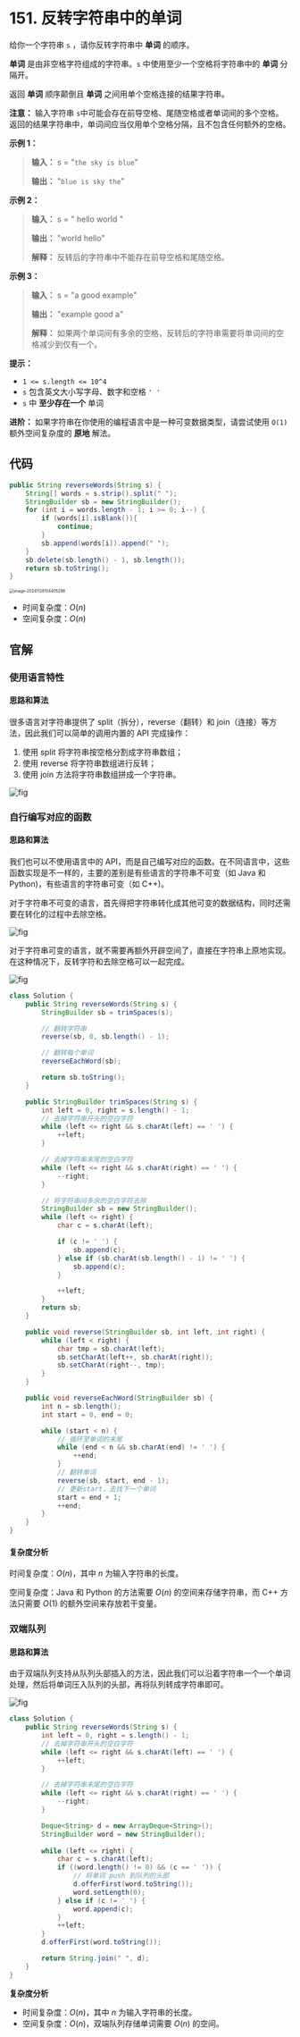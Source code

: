 # 151. 反转字符串中的单词 

给你一个字符串 `s` ，请你反转字符串中 **单词**  的顺序。

**单词**  是由非空格字符组成的字符串。`s` 中使用至少一个空格将字符串中的 **单词**  分隔开。

返回 **单词**  顺序颠倒且 **单词**  之间用单个空格连接的结果字符串。

**注意：** 输入字符串 `s`中可能会存在前导空格、尾随空格或者单词间的多个空格。返回的结果字符串中，单词间应当仅用单个空格分隔，且不包含任何额外的空格。

**示例 1：** 

> **输入：** s = "`the sky is blue`"
>
> **输出：** "`blue is sky the`"

**示例 2：** 

> **输入：** s = "  hello world  "
>
> **输出：** "world hello"
>
> **解释：** 反转后的字符串中不能存在前导空格和尾随空格。

**示例 3：** 

> **输入：** s = "a good   example"
>
> **输出：** "example good a"
>
> **解释：** 如果两个单词间有多余的空格，反转后的字符串需要将单词间的空格减少到仅有一个。

**提示：** 

*   `1 <= s.length <= 10^4`
*   `s` 包含英文大小写字母、数字和空格 `' '`
*   `s` 中 **至少存在一个**  单词

**进阶：** 如果字符串在你使用的编程语言中是一种可变数据类型，请尝试使用 `O(1)` 额外空间复杂度的 **原地**  解法。

## 代码

```java
public String reverseWords(String s) {
    String[] words = s.strip().split(" ");
    StringBuilder sb = new StringBuilder();
    for (int i = words.length - 1; i >= 0; i--) {
        if (words[i].isBlank()){
            continue;
        }
        sb.append(words[i]).append(" ");
    }
    sb.delete(sb.length() - 1, sb.length());
    return sb.toString();
}
```

<img src="http://public.file.lvshuhuai.cn/images\image-20241128154405298.png" alt="image-20241128154405298" style="zoom:50%;" />

- 时间复杂度：$O(n)$
- 空间复杂度：$O(n)$

## 官解

### 使用语言特性

#### 思路和算法

很多语言对字符串提供了 split（拆分），reverse（翻转）和 join（连接）等方法，因此我们可以简单的调用内置的 API 完成操作：

1. 使用 split 将字符串按空格分割成字符串数组；
2. 使用 reverse 将字符串数组进行反转；
3. 使用 join 方法将字符串数组拼成一个字符串。

![fig](http://public.file.lvshuhuai.cn/images\fun2-1732780047971-118.png)

### 自行编写对应的函数

#### 思路和算法

我们也可以不使用语言中的 API，而是自己编写对应的函数。在不同语言中，这些函数实现是不一样的，主要的差别是有些语言的字符串不可变（如 Java 和 Python)，有些语言的字符串可变（如 C++)。

对于字符串不可变的语言，首先得把字符串转化成其他可变的数据结构，同时还需要在转化的过程中去除空格。

![fig](http://public.file.lvshuhuai.cn/images\reverse_whole2.png)

对于字符串可变的语言，就不需要再额外开辟空间了，直接在字符串上原地实现。在这种情况下，反转字符和去除空格可以一起完成。

![fig](http://public.file.lvshuhuai.cn/images\mutable2.png)

```java
class Solution {
    public String reverseWords(String s) {
        StringBuilder sb = trimSpaces(s);

        // 翻转字符串
        reverse(sb, 0, sb.length() - 1);

        // 翻转每个单词
        reverseEachWord(sb);

        return sb.toString();
    }

    public StringBuilder trimSpaces(String s) {
        int left = 0, right = s.length() - 1;
        // 去掉字符串开头的空白字符
        while (left <= right && s.charAt(left) == ' ') {
            ++left;
        }

        // 去掉字符串末尾的空白字符
        while (left <= right && s.charAt(right) == ' ') {
            --right;
        }

        // 将字符串间多余的空白字符去除
        StringBuilder sb = new StringBuilder();
        while (left <= right) {
            char c = s.charAt(left);

            if (c != ' ') {
                sb.append(c);
            } else if (sb.charAt(sb.length() - 1) != ' ') {
                sb.append(c);
            }

            ++left;
        }
        return sb;
    }

    public void reverse(StringBuilder sb, int left, int right) {
        while (left < right) {
            char tmp = sb.charAt(left);
            sb.setCharAt(left++, sb.charAt(right));
            sb.setCharAt(right--, tmp);
        }
    }

    public void reverseEachWord(StringBuilder sb) {
        int n = sb.length();
        int start = 0, end = 0;

        while (start < n) {
            // 循环至单词的末尾
            while (end < n && sb.charAt(end) != ' ') {
                ++end;
            }
            // 翻转单词
            reverse(sb, start, end - 1);
            // 更新start，去找下一个单词
            start = end + 1;
            ++end;
        }
    }
}
```

#### 复杂度分析

时间复杂度：$O(n)$，其中 $n$ 为输入字符串的长度。

空间复杂度：Java 和 Python 的方法需要 $O(n)$ 的空间来存储字符串，而 C++ 方法只需要 $O(1)$ 的额外空间来存放若干变量。

### 双端队列

#### 思路和算法

由于双端队列支持从队列头部插入的方法，因此我们可以沿着字符串一个一个单词处理，然后将单词压入队列的头部，再将队列转成字符串即可。

![fig](http://public.file.lvshuhuai.cn/images\deque2.png)

```java
class Solution {
    public String reverseWords(String s) {
        int left = 0, right = s.length() - 1;
        // 去掉字符串开头的空白字符
        while (left <= right && s.charAt(left) == ' ') {
            ++left;
        }

        // 去掉字符串末尾的空白字符
        while (left <= right && s.charAt(right) == ' ') {
            --right;
        }

        Deque<String> d = new ArrayDeque<String>();
        StringBuilder word = new StringBuilder();
        
        while (left <= right) {
            char c = s.charAt(left);
            if ((word.length() != 0) && (c == ' ')) {
                // 将单词 push 到队列的头部
                d.offerFirst(word.toString());
                word.setLength(0);
            } else if (c != ' ') {
                word.append(c);
            }
            ++left;
        }
        d.offerFirst(word.toString());

        return String.join(" ", d);
    }
}
```

**复杂度分析**

- 时间复杂度：$O(n)$，其中 $n$ 为输入字符串的长度。
- 空间复杂度：$O(n)$，双端队列存储单词需要 $O(n)$ 的空间。
